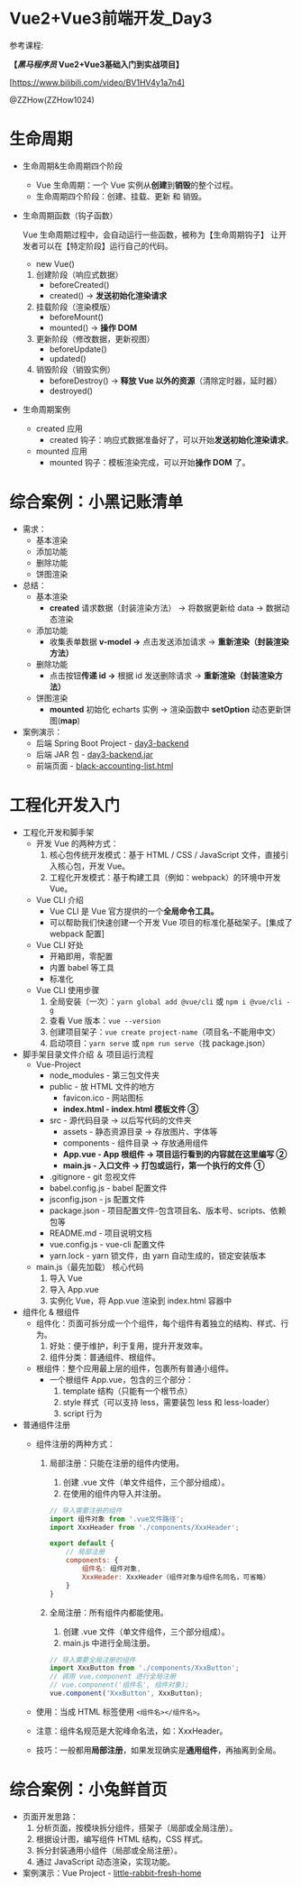 # Vue2+Vue3前端开发_Day3

参考课程:

**【*黑马程序员* Vue2+Vue3基础入门到实战项目】**

[https://www.bilibili.com/video/BV1HV4y1a7n4]

@ZZHow(ZZHow1024)

# 生命周期

- 生命周期&生命周期四个阶段
    - Vue 生命周期：一个 Vue 实例从**创建**到**销毁**的整个过程。
    - 生命周期四个阶段：创建、挂载、更新 和 销毁。
- 生命周期函数（钩子函数）
    
    Vue 生命周期过程中，会自动运行一些函数，被称为【生命周期钩子】 让开发者可以在【特定阶段】运行自己的代码。
    
    - new Vue()
    1. 创建阶段（响应式数据）
        - beforeCreated()
        - created() → **发送初始化渲染请求**
    2. 挂载阶段（渲染模版）
        - beforeMount()
        - mounted() → **操作 DOM**
    3. 更新阶段（修改数据，更新视图）
        - beforeUpdate()
        - updated()
    4. 销毁阶段（销毁实例）
        - beforeDestroy() → **释放 Vue 以外的资源**（清除定时器，延时器）
        - destroyed()
- 生命周期案例
    - created 应用
        - created 钩子：响应式数据准备好了，可以开始**发送初始化渲染请求**。
    - mounted 应用
        - mounted 钩子：模板渲染完成，可以开始**操作 DOM** 了。

# 综合案例：小黑记账清单

- 需求：
    - 基本渲染
    - 添加功能
    - 删除功能
    - 饼图渲染
- 总结：
    - 基本渲染
        - **created** 请求数据（封装渲染方法） → 将数据更新给 data → 数据动态渲染
    - 添加功能
        - 收集表单数据 **v-model →** 点击发送添加请求 → **重新渲染（封装渲染方法）**
    - 删除功能
        - 点击按钮**传递 id →** 根据 id 发送删除请求 → **重新渲染（封装渲染方法）**
    - 饼图渲染
        - **mounted** 初始化 echarts 实例 → 渲染函数中 **setOption** 动态更新饼图(**map**)
- 案例演示：
    - 后端 Spring Boot Project - [day3-backend](https://github.com/ZZHow1024/Vue-Learning/tree/main/Day3/day3-backend)
    - 后端 JAR 包 - [day3-backend.jar](https://github.com/ZZHow1024/Vue-Learning/blob/main/Day3/day3-backend.jar)
    - 前端页面 - [black-accounting-list.html](https://github.com/ZZHow1024/Vue-Learning/blob/main/Day3/black-accounting-list.html)

# 工程化开发入门

- 工程化开发和脚手架
    - 开发 Vue 的两种方式：
        1. 核心包传统开发模式：基于 HTML / CSS / JavaScript 文件，直接引入核心包，开发 Vue。
        2. 工程化开发模式：基于构建工具（例如：webpack）的环境中开发 Vue。
    - Vue CLI 介绍
        - Vue CLI 是 Vue 官方提供的一个**全局命令工具。**
        - 可以帮助我们快速创建一个开发 Vue 项目的标准化基础架子。[集成了 webpack 配置]
    - Vue CLI 好处
        - 开箱即用，零配置
        - 内置 babel 等工具
        - 标准化
    - Vue CLI 使用步骤
        1. 全局安装（一次）：`yarn global add @vue/cli` 或 `npm i @vue/cli -g`
        2. 查看 Vue 版本：`vue --version`
        3. 创建项目架子：`vue create project-name`（项目名-不能用中文）
        4. 启动项目：`yarn serve` 或 `npm run serve`（找 package.json）
- 脚手架目录文件介绍 ＆ 项目运行流程
    - Vue-Project
        - node_modules - 第三包文件夹
        - public - 放 HTML 文件的地方
            - favicon.ico - 网站图标
            - **index.html - index.html 模板文件 ③**
        - src - 源代码目录 → 以后写代码的文件夹
            - assets - 静态资源目录 → 存放图片、字体等
            - components - 组件目录 → 存放通用组件
            - **App.vue - App 根组件 → 项目运行看到的内容就在这里编写 ②**
            - **main.js - 入口文件 → 打包或运行，第一个执行的文件 ①**
        - .gitignore - git 忽视文件
        - babel.config.js - babel 配置文件
        - jsconfig.json - js 配置文件
        - package.json - 项目配置文件-包含项目名、版本号、scripts、依赖包等
        - README.md - 项目说明文档
        - vue.config.js - vue-cli 配置文件
        - yarn.lock - yarn 锁文件，由 yarn 自动生成的，锁定安装版本
    - main.js（最先加载） 核心代码
        1. 导入 Vue
        2. 导入 App.vue
        3. 实例化 Vue，将 App.vue 渲染到 index.html 容器中
- 组件化 & 根组件
    - 组件化：页面可拆分成一个个组件，每个组件有着独立的结构、样式、行为。
        1. 好处：便于维护，利于复用，提升开发效率。
        2. 组件分类：普通组件、根组件。
    - 根组件：整个应用最上层的组件，包裹所有普通小组件。
        - 一个根组件 App.vue，包含的三个部分：
            1. template 结构（只能有一个根节点）
            2. style 样式（可以支持 less，需要装包 less 和 less-loader）
            3. script 行为
- 普通组件注册
    - 组件注册的两种方式：
        1. 局部注册：只能在注册的组件内使用。
            1. 创建 .vue 文件（单文件组件，三个部分组成）。
            2. 在使用的组件内导入并注册。
            
            ```jsx
            // 导入需要注册的组件
            import 组件对象 from '.vue文件路径';
            import XxxHeader from './components/XxxHeader';
            
            export default {
            	// 局部注册
            	components: {
            		组件名: 组件对象,
            		XxxHeader: XxxHeader（组件对象与组件名同名，可省略）
            	}
            }
            ```
            
        2. 全局注册：所有组件内都能使用。
            1. 创建 .vue 文件（单文件组件，三个部分组成）。
            2. main.js 中进行全局注册。
            
            ```jsx
            // 导入需要全局注册的组件
            import XxxButton from './components/XxxButton';
            // 调用 vue.component 进行全局注册
            // vue.component('组件名', 组件对象);
            vue.component('XxxButton', XxxButton);
            ```
            
    - 使用：当成 HTML 标签使用 `<组件名></组件名>`。
    - 注意：组件名规范是大驼峰命名法，如：XxxHeader。
    - 技巧：一般都用**局部注册**，如果发现确实是**通用组件**，再抽离到全局。

# 综合案例：小兔鲜首页

- 页面开发思路：
    1. 分析页面，按模块拆分组件，搭架子（局部或全局注册）。
    2. 根据设计图，编写组件 HTML 结构，CSS 样式。
    3. 拆分封装通用小组件（局部或全局注册）。
    4. 通过 JavaScript 动态渲染，实现功能。
- 案例演示：Vue Project - [little-rabbit-fresh-home](https://github.com/ZZHow1024/Vue-Learning/tree/main/Day3/little-rabbit-fresh-home)
